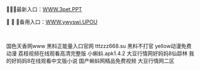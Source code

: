 <p>
	🍲🍲🍲最新入口：<a href="http://www.baidu.com/link?url=6MA2SWnO3Raqke39an_0PUxosM6ZrUGzi1BN9tNnlPW&wd">WWW.3pet.PPT</a> 
	<p>
		🧗
🧗
🧗备用入口：<a href="http://www.baidu.com/link?url=6MA2SWnO3Raqke39an_0PUxosM6ZrUGzi1BN9tNnlPW&wd">WWW.ywyswi.UPOU</a> 
	</p>
	<p>
		<br />
	</p>
	<p>
		国色天香网www
黑料正能量入口官网
tttzzz668.su 黑料不打官
yellow动漫免费动漫
荔枝视频在线观看高清完整版
小蝌蚪.apk1.4.2
大豆行情网好妈妈8仙踪林
我的好妈妈8在线观看中文版小说
国产蝌蚪网精品免费视频
大豆行情网二区
	</p>
